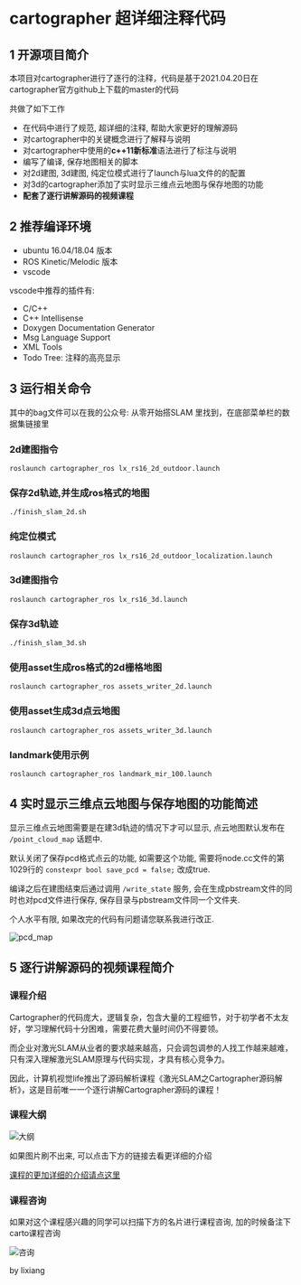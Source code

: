 # cartographer 超详细注释代码

## 1 开源项目简介
本项目对cartographer进行了逐行的注释，代码是基于2021.04.20日在cartographer官方github上下载的master的代码

共做了如下工作
- 在代码中进行了规范, 超详细的注释, 帮助大家更好的理解源码
- 对cartographer中的关键概念进行了解释与说明
- 对cartographer中使用的**c++11新标准**语法进行了标注与说明
- 编写了编译, 保存地图相关的脚本
- 对2d建图, 3d建图, 纯定位模式进行了launch与lua文件的的配置
- 对3d的cartographer添加了实时显示三维点云地图与保存地图的功能
- **配套了逐行讲解源码的视频课程**

## 2 推荐编译环境
- ubuntu 16.04/18.04 版本
- ROS Kinetic/Melodic 版本
- vscode

vscode中推荐的插件有: 
- C/C++
- C++ Intellisense
- Doxygen Documentation Generator
- Msg Language Support
- XML Tools
- Todo Tree: 注释的高亮显示


## 3 运行相关命令
 
其中的bag文件可以在我的公众号: 从零开始搭SLAM  里找到，在底部菜单栏的数据集链接里

### 2d建图指令
`roslaunch cartographer_ros lx_rs16_2d_outdoor.launch`

### 保存2d轨迹,并生成ros格式的地图
`./finish_slam_2d.sh`

### 纯定位模式
`roslaunch cartographer_ros lx_rs16_2d_outdoor_localization.launch`

### 3d建图指令
`roslaunch cartographer_ros lx_rs16_3d.launch`

### 保存3d轨迹
`./finish_slam_3d.sh`

### 使用asset生成ros格式的2d栅格地图
`roslaunch cartographer_ros assets_writer_2d.launch`

### 使用asset生成3d点云地图
`roslaunch cartographer_ros assets_writer_3d.launch`

### landmark使用示例
`roslaunch cartographer_ros landmark_mir_100.launch`


## 4 实时显示三维点云地图与保存地图的功能简述
显示三维点云地图需要是在建3d轨迹的情况下才可以显示, 点云地图默认发布在 `/point_cloud_map` 话题中.

默认关闭了保存pcd格式点云的功能, 如需要这个功能, 需要将node.cc文件的第1029行的 `constexpr bool save_pcd = false;` 改成true.

编译之后在建图结束后通过调用 `/write_state` 服务, 会在生成pbstream文件的同时也对pcd文件进行保存, 保存目录与pbstream文件同一个文件夹.

个人水平有限, 如果改完的代码有问题请您联系我进行改正.

![pcd_map](src/cartographer/docs/pcd_map.png)

## 5 逐行讲解源码的视频课程简介

### 课程介绍
Cartographer的代码庞大，逻辑复杂，包含大量的工程细节，对于初学者不太友好，学习理解代码十分困难，需要花费大量时间仍不得要领。

而企业对激光SLAM从业者的要求越来越高，只会调包调参的人找工作越来越难，只有深入理解激光SLAM原理与代码实现，才具有核心竞争力。

因此，计算机视觉life推出了源码解析课程《激光SLAM之Cartographer源码解析》，这是目前唯一一个逐行讲解Cartographer源码的课程！

### 课程大纲
![大纲](src/cartographer/docs/outline.jpg)

如果图片刷不出来, 可以点击下方的链接去看更详细的介绍

[课程的更加详细的介绍请点这里](https://mp.weixin.qq.com/s?__biz=MzIxOTczOTM4NA==&mid=2247536585&idx=1&sn=58c6c3ec4e2fc1a8d88117be7564ae34&chksm=97d4aa5ea0a32348716c3234ce490eff86f37d1b6008280bbf22a30299729e1a43c7a3733946&mpshare=1&scene=1&srcid=01120cyJyNtBlZP9wC3tUoq5&sharer_sharetime=1641970495681&sharer_shareid=e0bf4e1cc54f09628a44697dfe50325e&exportkey=AWd55O3LN11%2Fsc56%2B2CRwCY%3D&acctmode=0&pass_ticket=uLujlwBtSAwv8dNpZkb4fWl9VRpVMyKGcuwTIOQOo5VUyboRc5Dav30xVPim0Esf&wx_header=0#rd)


### 课程咨询
如果对这个课程感兴趣的同学可以扫描下方的名片进行课程咨询, 加的时候备注下 carto课程咨询

![咨询](src/cartographer/docs/zixun.jpg)


by lixiang
